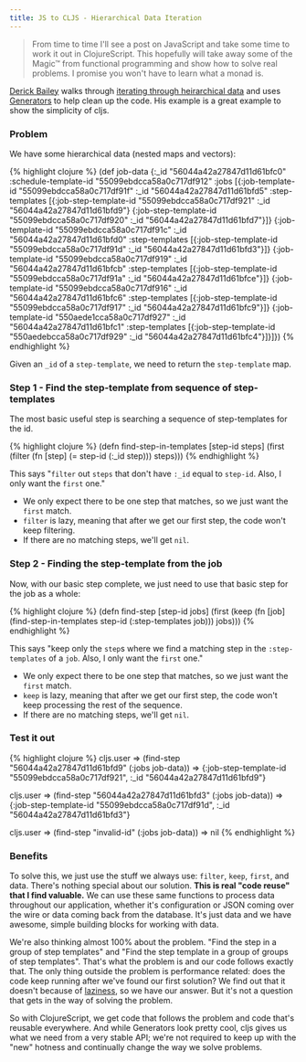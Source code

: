 ```yaml
---
title: JS to CLJS - Hierarchical Data Iteration
---
```


> From time to time I'll see a post on JavaScript and take some time to work it out in ClojureScript. This hopefully will take away some of the Magic&#8482; from functional programming and show how to solve real problems. I promise you won't have to learn what a monad is.

[Derick Bailey][derick-twitter] walks through [iterating through heirarchical data][site-post] and uses [Generators][generators] to help clean up the code. His example is a great example to show the simplicity of cljs.

### Problem

We have some hierarchical data (nested maps and vectors):

{% highlight clojure %}
(def job-data
  {:_id "56044a42a27847d11d61bfc0"
   :schedule-template-id "55099ebdcca58a0c717df912"
   :jobs [{:job-template-id "55099ebdcca58a0c717df91f"
           :_id "56044a42a27847d11d61bfd5"
           :step-templates [{:job-step-template-id "55099ebdcca58a0c717df921"
                             :_id "56044a42a27847d11d61bfd9"}
                            {:job-step-template-id "55099ebdcca58a0c717df920"
                             :_id "56044a42a27847d11d61bfd7"}]}
          {:job-template-id "55099ebdcca58a0c717df91c"
           :_id "56044a42a27847d11d61bfd0"
           :step-templates [{:job-step-template-id "55099ebdcca58a0c717df91d"
                             :_id "56044a42a27847d11d61bfd3"}]}
          {:job-template-id "55099ebdcca58a0c717df919"
           :_id "56044a42a27847d11d61bfcb"
           :step-templates [{:job-step-template-id "55099ebdcca58a0c717df91a"
                             :_id "56044a42a27847d11d61bfce"}]}
          {:job-template-id "55099ebdcca58a0c717df916"
           :_id "56044a42a27847d11d61bfc6"
           :step-templates [{:job-step-template-id "55099ebdcca58a0c717df917"
                             :_id "56044a42a27847d11d61bfc9"}]}
          {:job-template-id "550aede1cca58a0c717df927"
           :_id "56044a42a27847d11d61bfc1"
           :step-templates [{:job-step-template-id "550aedebcca58a0c717df929"
                             :_id "56044a42a27847d11d61bfc4"}]}]})
{% endhighlight %}

Given an `_id` of a `step-template`, we need to return the `step-template` map.

### Step 1 - Find the step-template from sequence of step-templates

The most basic useful step is searching a sequence of step-templates for the id.

{% highlight clojure %}
(defn find-step-in-templates [step-id steps]
  (first (filter (fn [step] (= step-id (:_id step))) steps)))
{% endhighlight %}

This says "`filter` out `steps` that don't have `:_id` equal to `step-id`. Also, I only want the `first` one."

* We only expect there to be one step that matches, so we just want the `first` match.
* `filter` is lazy, meaning that after we get our first step, the code won't keep filtering.
* If there are no matching steps, we'll get `nil`.

### Step 2 - Finding the step-template from the job

Now, with our basic step complete, we just need to use that basic step for the job as a whole:

{% highlight clojure %}
(defn find-step [step-id jobs]
  (first (keep (fn [job]
                 (find-step-in-templates step-id (:step-templates job)))
               jobs)))
{% endhighlight %}

This says "keep only the `step`s where we find a matching step in the `:step-templates` of a `job`. Also, I only want the `first` one."

* We only expect there to be one step that matches, so we just want the `first` match.
* `keep` is lazy, meaning that after we get our first step, the code won't keep processing the rest of the sequence.
* If there are no matching steps, we'll get `nil`.

### Test it out 
{% highlight clojure %}
cljs.user => (find-step "56044a42a27847d11d61bfd9" (:jobs job-data))
=> {:job-step-template-id "55099ebdcca58a0c717df921",
    :_id "56044a42a27847d11d61bfd9"}

cljs.user => (find-step "56044a42a27847d11d61bfd3" (:jobs job-data))
=> {:job-step-template-id "55099ebdcca58a0c717df91d",
    :_id "56044a42a27847d11d61bfd3"}

cljs.user => (find-step "invalid-id" (:jobs job-data))
=> nil
{% endhighlight %}

### Benefits

To solve this, we just use the stuff we always use: `filter`, `keep`, `first`, and data. There's nothing special about our solution. **This is real "code reuse" that I find valuable.** We can use these same functions to process data throughout our application, whether it's configuration or JSON coming over the wire or data coming back from the database. It's just data and we have awesome, simple building blocks for working with data.

We're also thinking almost 100% about the problem. "Find the step in a group of step templates" and "Find the step template in a group of groups of step templates". That's what the problem is and our code follows exactly that. The only thing outside the problem is performance related: does the code keep running after we've found our first solution? We find out that it doesn't because of [laziness][laziness], so we have our answer. But it's not a question that gets in the way of solving the problem.

So with ClojureScript, we get code that follows the problem and code that's reusable everywhere. And while Generators look pretty cool, cljs gives us what we need from a very stable API; we're not required to keep up with the "new" hotness and continually change the way we solve problems.

[derick-twitter]: https://twitter.com/derickbailey
[site-post]: http://derickbailey.com/2015/10/05/using-es6-generators-to-short-circuit-hierarchical-data-iteration/
[generators]: https://developer.mozilla.org/en-US/docs/Web/JavaScript/Guide/Iterators_and_Generators
[laziness]: http://clojurescriptmadeeasy.com/blog/how-to-follow-recursion-with-lazy-sequences.html
